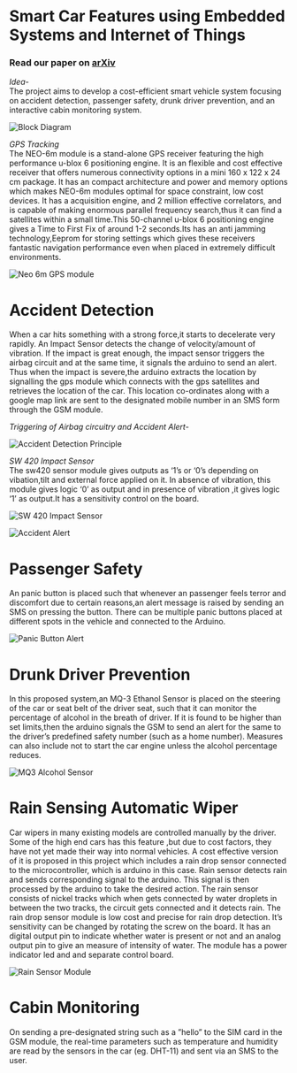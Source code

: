 # Smart Car Features using Embedded Systems and Internet of Things

### Read our paper on [arXiv](https://arxiv.org/pdf/2101.00496.pdf)


*Idea-*\
The project aims to develop a cost-efficient smart vehicle system focusing on accident detection, passenger safety, drunk driver prevention, and an interactive cabin monitoring system.


![Block Diagram](https://github.com/Abhishek0697/IoT_SmartCar/blob/master/docs/featured.png)


*GPS Tracking*\
The NEO-6m module is a  stand-alone GPS receiver featuring the high performance u-blox 6 positioning engine. It is an flexible and cost effective receiver that offers  numerous connectivity options in a mini 160 x 122 x 24 cm package. It has an  compact architecture and power and memory options which  makes NEO-6m modules optimal for space constraint, low cost devices. It has a acquisition engine, and 2 million  effective correlators, and is capable of making enormous parallel frequency search,thus it can find a satellites within a small time.This 50-channel u-blox 6 positioning engine gives a Time to First Fix of around 1-2 seconds.Its has an anti jamming technology,Eeprom for storing settings which gives these receivers fantastic navigation performance even when placed in extremely difficult environments.


![Neo 6m GPS module](https://github.com/Abhishek0697/IoT_SmartCar/blob/master/docs/Neo%206m%20GPS%20module.PNG)



# Accident Detection


When a car hits something with a strong force,it starts to decelerate  very rapidly. An Impact Sensor detects the change of velocity/amount of vibration. If the impact is great enough, the impact sensor triggers the airbag circuit and at the same time, it signals  the arduino to send  an alert. Thus when the impact is severe,the arduino extracts the location by signalling the gps module which connects with the gps satellites and retrieves the location of the car. This location co-ordinates along with a google map link are sent to the designated mobile number in an SMS form through the GSM module.


*Triggering of Airbag circuitry and Accident Alert-*

![Accident Detection Principle](https://github.com/Abhishek0697/IoT_SmartCar/blob/master/docs/Accident%20Detection%20Principle.PNG)


*SW 420 Impact Sensor*\
The sw420 sensor module gives outputs as ‘1’s or ‘0’s   depending on vibation,tilt and external force applied on it. In absence of  vibration, this module gives logic ‘0’ as output and in presence of vibration ,it gives logic ‘1’ as output.It has a sensitivity control on the board.


![SW 420 Impact Sensor](https://github.com/Abhishek0697/IoT_SmartCar/blob/master/docs/SW%20420%20Impact%20Sensor.PNG)


![Accident Alert](https://github.com/Abhishek0697/IoT_SmartCar/blob/master/docs/Accident%20Alert.PNG)




# Passenger Safety

An panic button is placed such that whenever an passenger feels terror and discomfort due to certain reasons,an alert message is raised by sending an SMS on pressing the button. There can be multiple panic buttons placed at different spots in the vehicle and connected to the Arduino.


![Panic Button Alert](https://github.com/Abhishek0697/IoT_SmartCar/blob/master/docs/Panic%20Button%20Alert.PNG)




# Drunk Driver Prevention

In this proposed system,an MQ-3 Ethanol Sensor is placed on the steering of the car or seat belt of the driver seat, such that it can monitor the percentage of alcohol in the breath of driver. If it is found to be higher than set limits,then the arduino signals the GSM to send an alert for the same to the driver’s predefined safety number (such as a home number). Measures can also include not to start the car engine unless the alcohol percentage reduces.


![MQ3 Alcohol Sensor](https://github.com/Abhishek0697/IoT_SmartCar/blob/master/docs/MQ3%20Alcohol%20Sensor.PNG)




# Rain Sensing Automatic Wiper


Car wipers in many existing models are controlled manually by the driver. Some of the high end cars has this feature ,but due to cost factors, they have not yet made their way into normal vehicles. A cost effective version of it is proposed in this project which includes a rain drop sensor connected to the microcontroller, which is arduino in this case. Rain sensor detects rain and sends corresponding signal to the arduino. This signal is then processed by the arduino to take the desired action. The rain sensor consists of nickel tracks which when gets connected by water droplets in between the two tracks, the circuit gets connected and it detects rain. The rain drop sensor module is low cost and precise for rain drop detection. It’s sensitivity can be changed by rotating the screw on the board. It has an digital output pin to indicate whether water is present or not and an analog output pin to give an measure of intensity of water. The module has a power indicator led and and separate control board.


![Rain Sensor Module](https://github.com/Abhishek0697/IoT_SmartCar/blob/master/docs/Rain%20Sensor%20Module.PNG)




# Cabin Monitoring


On sending a pre-designated string such as a ”hello” to the SIM card in the GSM module, the real-time parameters such as temperature and humidity are read by the sensors in the car (eg. DHT-11) and sent via an SMS to the user.


